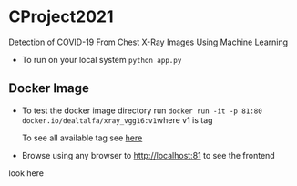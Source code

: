# CProject2021
Detection of COVID-19 From Chest X-Ray Images Using Machine Learning

* To run on your local system 
`python app.py`

## Docker Image
* To test the docker image directory run 
```docker run -it -p 81:80  docker.io/dealtalfa/xray_vgg16:v1```where v1 is tag

  To see all available tag see [here](https://hub.docker.com/repository/docker/dealtalfa/xray_vgg16)

* Browse using any browser to [http://localhost:81](http://localhost:81) to see the frontend

look here
